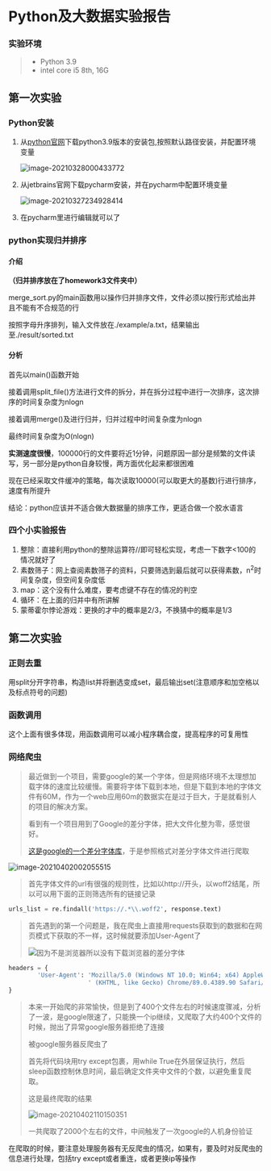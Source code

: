 # Python及大数据实验报告

### 实验环境

> - Python 3.9
> - intel core i5 8th, 16G

## 第一次实验

### Python安装

1. 从[python官网](https://www.python.org/)下载python3.9版本的安装包,按照默认路径安装，并配置环境变量

   ![image-20210328000433772](https://gitee.com/widealpha/pic/raw/master/image-20210328000433772.png)

2. 从jetbrains官网下载pycharm安装，并在pycharm中配置环境变量

   ![image-20210327234928414](https://gitee.com/widealpha/pic/raw/master/image-20210327234928414.png)

3. 在pycharm里进行编辑就可以了

### python实现归并排序

#### 介绍

**（归并排序放在了homework3文件夹中）**

merge_sort.py的main函数用以操作归并排序文件，文件必须以按行形式给出并且不能有不合规范的行

按照字母升序排列，输入文件放在./example/a.txt，结果输出至./result/sorted.txt

#### 分析

首先以main()函数开始

接着调用split_file()方法进行文件的拆分，并在拆分过程中进行一次排序，这次排序的时间复杂度为nlogn

接着调用merge()及进行归并，归并过程中时间复杂度为nlogn

最终时间复杂度为O(nlogn)

**实测速度很慢**，100000行的文件要将近1分钟，问题原因一部分是频繁的文件读写，另一部分是python自身较慢，两方面优化起来都很困难

现在已经采取文件缓冲的策略，每次读取10000(可以取更大的基数)行进行排序，速度有所提升

结论：python应该并不适合做大数据量的排序工作，更适合做一个胶水语言

### 四个小实验报告

1. 整除：直接利用python的整除运算符//即可轻松实现，考虑一下数字<100的情况就好了
2. 素数筛子：网上查阅素数筛子的资料，只要筛选到最后就可以获得素数，n<sup>2</sup>时间复杂度，但空间复杂度低
3. map：这个没有什么难度，要考虑键不存在的情况的判空
4. 循环：在上面的归并中有所讲解
5. 蒙蒂霍尔悖论游戏：更换的才中的概率是2/3，不换猜中的概率是1/3

## 第二次实验

### 正则去重

用split分开字符串，构造list并将删选变成set，最后输出set(注意顺序和加空格以及标点符号的问题)

### 函数调用

这个上面有很多体现，用函数调用可以减小程序耦合度，提高程序的可复用性

### 网络爬虫

> 最近做到一个项目，需要google的某一个字体，但是网络环境不太理想加载字体的速度比较缓慢。需要将字体下载到本地，但是下载到本地的字体文件有60M，作为一个web应用60m的数据实在是过于巨大，于是就看别人的项目的解决方案。
>
> 看到有一个项目用到了Google的差分字体，把大文件化整为零，感觉很好。
>
> [这是google的一个差分字体库](https://fonts.googleapis.com/css2?family=Noto+Sans+JP:wght@400;700&family=Noto+Serif+JP:wght@400;700;900&display=swap)，于是参照格式对差分字体文件进行爬取

![image-20210402002055515](https://gitee.com/widealpha/pic/raw/master/image-20210402002055515.png)

> 首先字体文件的url有很强的规则性，比如以http://开头，以woff2结尾，所以可以用下面的正则筛选所有的链接记录

```python
urls_list = re.findall('https://.*\\.woff2', response.text)
```

> 首先遇到的第一个问题是，我在爬虫上直接用requests获取到的数据和在网页模式下获取的不一样，这时候就要添加User-Agent了
>
> ![因为不是浏览器所以没有下载浏览器的差分字体](https://gitee.com/widealpha/pic/raw/master/image-20210402105352367.png)

```python
headers = {
        'User-Agent': 'Mozilla/5.0 (Windows NT 10.0; Win64; x64) AppleWebKit/537.36'
                      ' (KHTML, like Gecko) Chrome/89.0.4389.90 Safari/537.36',
}
```

> 本来一开始爬的非常愉快，但是到了400个文件左右的时候速度骤减，分析了一波，是google限速了，只能换一个ip继续，又爬取了大约400个文件的时候，抛出了异常google服务器拒绝了连接
>
> 被google服务器反爬虫了
>
> 首先将代码块用try except包裹，用while True在外层保证执行，然后sleep函数控制休息时间，最后确定文件夹中文件的个数，以避免重复爬取。
>
> 这是最终爬取的结果
>
> ![image-20210402110150351](https://gitee.com/widealpha/pic/raw/master/image-20210402110150351.png)
>
> 一共爬取了2000个左右的文件，中间触发了一次google的人机身份验证

在爬取的时候，要注意处理服务器有无反爬虫的情况，如果有，要及时对反爬虫的信息进行处理，包括try except或者重连，或者更换ip等操作